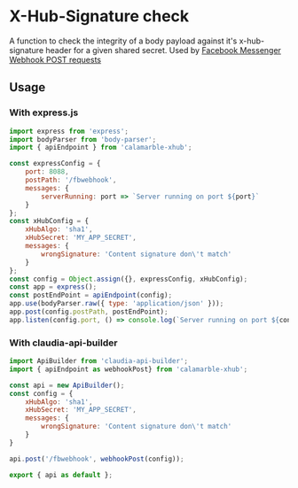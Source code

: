 # X-Hub-Signature check

A function to check the integrity of a body payload against it's x-hub-signature header for a given shared secret. Used by [Facebook Messenger Webhook POST requests](https://developers.facebook.com/docs/messenger-platform/webhook-reference#security)

## Usage

### With express.js

```javascript
import express from 'express';
import bodyParser from 'body-parser';
import { apiEndpoint } from 'calamarble-xhub';

const expressConfig = {
    port: 8088,
    postPath: '/fbwebhook',
    messages: {
        serverRunning: port => `Server running on port ${port}`
    }
};
const xHubConfig = {
    xHubAlgo: 'sha1',
    xHubSecret: 'MY_APP_SECRET',
    messages: {
        wrongSignature: 'Content signature don\'t match'
    }
};
const config = Object.assign({}, expressConfig, xHubConfig);
const app = express();
const postEndPoint = apiEndpoint(config);
app.use(bodyParser.raw({ type: 'application/json' }));
app.post(config.postPath, postEndPoint);
app.listen(config.port, () => console.log(`Server running on port ${config.port}`));

```

### With claudia-api-builder

```javascript
import ApiBuilder from 'claudia-api-builder';
import { apiEndpoint as webhookPost} from 'calamarble-xhub';

const api = new ApiBuilder();
const config = {
    xHubAlgo: 'sha1',
    xHubSecret: 'MY_APP_SECRET',
    messages: {
        wrongSignature: 'Content signature don\'t match'
    }
}

api.post('/fbwebhook', webhookPost(config));

export { api as default };
```
